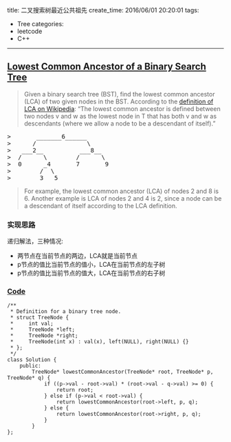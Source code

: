 title: 二叉搜索树最近公共祖先
create_time: 2016/06/01 20:20:01
tags:
- Tree
categories:
- leetcode
- C++

---
## [Lowest Common Ancestor of a Binary Search Tree](https://leetcode.com/problems/lowest-common-ancestor-of-a-binary-search-tree/)
> Given a binary search tree (BST), find the lowest common ancestor (LCA) of two given nodes in the BST.
> According to the [definition of LCA on Wikipedia](https://en.wikipedia.org/wiki/Lowest_common_ancestor): “The lowest common ancestor is defined between two nodes v and w as the lowest node in T that has both v and w as descendants (where we allow a node to be a descendant of itself).”
>
<pre>
>       _______6______
>      /              \
>   ___2__          ___8__
>  /      \        /      \
>  0      _4       7       9
>        /  \
>        3   5
</pre>
>
> For example, the lowest common ancestor (LCA) of nodes 2 and 8 is 6. Another example is LCA of nodes 2 and 4 is 2, since a node can be a descendant of itself according to the LCA definition.

### 实现思路
递归解法，三种情况:
* 两节点在当前节点的两边，LCA就是当前节点
* p节点的值比当前节点的值小，LCA在当前节点的左子树
* p节点的值比当前节点的值大，LCA在当前节点的右子树

### [Code](https://github.com/Finalcheat/leetcode/blob/master/src/Lowest-Common-Ancestor-of-a-Binary-Search-Tree.cpp)
```
/**
 * Definition for a binary tree node.
 * struct TreeNode {
 *     int val;
 *     TreeNode *left;
 *     TreeNode *right;
 *     TreeNode(int x) : val(x), left(NULL), right(NULL) {}
 * };
 */
class Solution {
    public:
        TreeNode* lowestCommonAncestor(TreeNode* root, TreeNode* p, TreeNode* q) {
            if ((p->val - root->val) * (root->val - q->val) >= 0) {
                return root;
            } else if (p->val < root->val) {
                return lowestCommonAncestor(root->left, p, q);
            } else {
                return lowestCommonAncestor(root->right, p, q);
            }
        }
};
```
